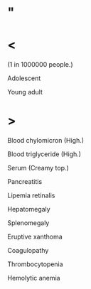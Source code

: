 # "

# <

(1 in 1000000 people.)

Adolescent

Young adult

# >

Blood chylomicron
(High.)

Blood triglyceride
(High.)

Serum
(Creamy top.)

Pancreatitis

Lipemia retinalis

Hepatomegaly

Splenomegaly

Eruptive xanthoma

Coagulopathy

Thrombocytopenia

Hemolytic anemia
